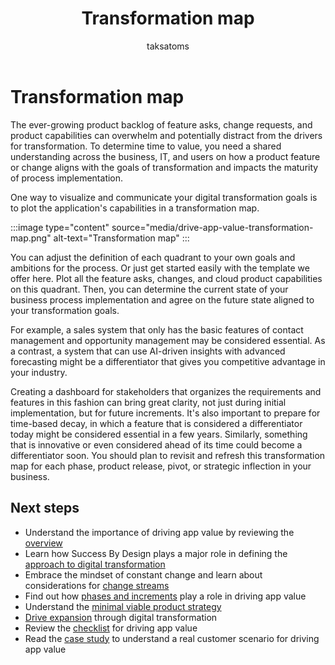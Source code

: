 ﻿---
title: Transformation map
description: Learn about the transformation map that can help the business-focused digital transformation.
author: taksatoms
ms.author: tsato
ms.date: 05/23/2023
ms.topic: conceptual

---

# Transformation map

<!--So far, we have discussed a high-level approach to digital transformation and the various change streams that you need to consider. -->The ever-growing product backlog of feature asks, change requests, and product capabilities can overwhelm and potentially distract from the drivers for transformation. To determine time to value, you need a shared understanding across the business, IT, and users on how a product feature or change aligns with the goals of transformation and impacts the maturity of process implementation.

One way to visualize and communicate your digital transformation goals is to plot the application's capabilities in a transformation map.

:::image type="content" source="media/drive-app-value-transformation-map.png" alt-text="Transformation map" :::

You can adjust the definition of each quadrant to your own goals and ambitions for the process. Or just get started easily with the template we offer here. Plot all the feature asks, changes, and cloud product capabilities on this quadrant. Then, you can determine the current state of your business process implementation and agree on the future state aligned to your transformation goals.

For example, a sales system that only has the basic features of contact management and opportunity management may be considered essential. As a contrast, a system that can use AI-driven insights with advanced forecasting might be a differentiator that gives you competitive advantage in your industry.

Creating a dashboard for stakeholders that organizes the requirements and features in this fashion can bring great clarity, not just during initial implementation, but for future increments. It's also important to prepare for time-based decay, in which a feature that is considered a differentiator today might be considered essential in a few years. Similarly, something that is innovative or even considered ahead of its time could become a differentiator soon. You should plan to revisit and refresh this transformation map for each phase, product release, pivot, or strategic inflection in your business.

## Next steps

- Understand the importance of driving app value by reviewing the [overview](drive-app-value.md)
- Learn how Success By Design plays a major role in defining the [approach to digital transformation](drive-app-value-approach-to-digital-transformation.md)
- Embrace the mindset of constant change and learn about considerations for [change streams](drive-app-value-change-streams.md)
- Find out how [phases and increments](drive-app-value-phases-increments.md) play a role in driving app value
- Understand the [minimal viable product strategy](drive-app-value-minimal-viable-product-strategy.md)
- [Drive expansion](drive-app-value-drive-expansion.md) through digital transformation
- Review the [checklist](drive-app-value-checklist.md) for driving app value
- Read the [case study](drive-app-value-case-study.md) to understand a real customer scenario for driving app value
